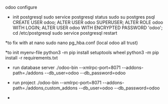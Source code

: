 odoo configure
* init postgresql
sudo service postgresql status
sudo su postgres
psql
CREATE USER odoo;
ALTER USER odoo SUPERUSER;
ALTER ROLE odoo WITH LOGIN;
ALTER USER odoo WITH ENCRYPTED PASSWORD 'odoo';
cd /etc/postgresql
sudo service postgresql restart

*to fix with at nano
sudo nano pg_hba.conf
(local    odoo    all    trust)

*to init myenv-file
python3 -m pip install setuptools wheel
python3 -m pip install -r requirements.txt

* run database server
./odoo-bin --xmlrpc-port=8071 --addons-path=./addons --db_user=odoo --db_password=odoo


* run project
./odoo-bin --xmlrpc-port=8071 --addons-path=./addons,custom_addons --db_user=odoo --db_password=odoo

* 
